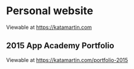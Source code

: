 # Personal website

Viewable at https://katamartin.com

## 2015 App Academy Portfolio

Viewable at https://katamartin.com/portfolio-2015

